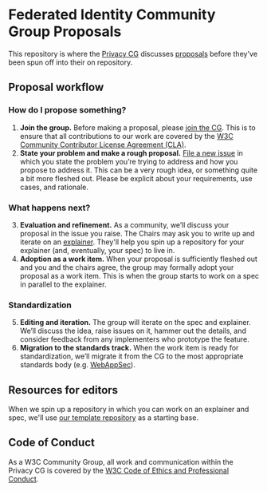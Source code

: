 # Federated Identity Community Group Proposals

This repository is where the [Privacy CG](https://privacycg.github.io/) discusses [proposals](https://privacycg.github.io/charter.html#proposals) before they've been spun off into their on repository.

## Proposal workflow

### How do I propose something?

1. **Join the group.** Before making a proposal, please [join the CG](https://www.w3.org/community/fed-id/). This is to ensure that all contributions to our work are covered by the [W3C Community Contributor License Agreement (CLA)](https://www.w3.org/community/about/agreements/cla/).
2. **State your problem and make a rough proposal.** [File a new issue](https://github.com/fedidcg/proposals/issues/new) in which you state the problem you’re trying to address and how you propose to address it. This can be a very rough idea, or something quite a bit more fleshed out. Please be explicit about your requirements, use cases, and rationale.

### What happens next?

3. **Evaluation and refinement.** As a community, we’ll discuss your proposal in the issue you raise. The Chairs may ask you to write up and iterate on an [explainer](https://github.com/w3ctag/w3ctag.github.io/blob/master/explainers.md). They'll help you spin up a repository for your explainer (and, eventually, your spec) to live in.
4. **Adoption as a work item.** When your proposal is sufficiently fleshed out and you and the chairs agree, the group may formally adopt your proposal as a work item. This is when the group starts to work on a spec in parallel to the explainer.

### Standardization

5. **Editing and iteration.** The group will iterate on the spec and explainer. We’ll discuss the idea, raise issues on it, hammer out the details, and consider feedback from any implementers who prototype the feature.
6. **Migration to the standards track.** When the work item is ready for standardization, we’ll migrate it from the CG to the most appropriate standards body (e.g. [WebAppSec](https://www.w3.org/2011/webappsec/)).

## Resources for editors

When we spin up a repository in which you can work on an explainer and spec, we'll use [our template repository](https://github.com/fedidcg/template) as a starting base.

## Code of Conduct

As a W3C Community Group, all work and communication within the Privacy CG is covered by the [W3C Code of Ethics and Professional Conduct](https://www.w3.org/Consortium/cepc/).
